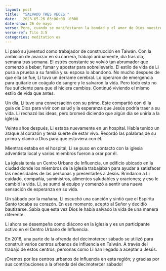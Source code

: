 ```yaml
---
layout: post
title:  "SALVADO TRES VECES "
date:   2023-05-26 03:00:00 -0300
date-show: 26 de mayo
verse: Pero, cuando se manifestaron la bondad y el amor de Dios nuestro Salvador, él nos salvó, no por nuestras propias obras de justicia, sino por su misericordia. Nos salvó mediante el lavamiento de la regeneración y de la renovación por el Espíritu Santo
verse-ref: Tito 3:5
categories: meditation es
---
```

Li pasó su juventud como trabajador de construcción en Taiwán. Con la ambición de avanzar en su carrera, trabajó arduamente, día tras día, semana tras semana. El estrés constante se volvió tan abrumador que comenzó a beber, fumar y apostar para sobrellevarlo. El estilo de vida de Li puso a prueba a su familia y su esposa lo abandonó. No mucho después de que ella se fue, Li tuvo un derrame cerebral. Lo operaron de emergencia para quitarle un coágulo de sangre y le salvaron la vida. Pero todo esto no fue suficiente para que él hiciera cambios. Continuó viviendo el mismo estilo de vida que antes.

Un día, Li tuvo una conversación con su primo. Este compartió con él la guía de Dios para vivir con salud y la esperanza que Jesús podría traer a su vida. Li rechazó las ideas, pero bromeó diciendo que algún día se uniría a la iglesia. 

Veinte años después, Li estaba nuevamente en un hospital. Había tenido un ataque al corazón y tenía suerte de estar vivo. Recordó las palabras de su primo y clamó a Dios para que estuviera con él.

Mientras estaba en el hospital, Li se puso en contacto con la iglesia adventista local y varios miembros fueron a orar por él.

La iglesia tenía un Centro Urbano de Influencia, un edificio ubicado en la ciudad donde los miembros de la iglesia trabajaban para ayudar a satisfacer las necesidades de las personas y presentarles a Jesús. Brindaron a Li cuidado, compañía, suministros, alimentos saludables y oraciones; y eso le cambió la vida. Li, se sumó al equipo y comenzó a sentir una nueva sensación de esperanza en su vida.

Un sábado por la mañana, Li escuchó una canción y sintió que el Espíritu Santo tocaba su corazón. En ese momento, aceptó al Señor y decidió bautizarse. Sabía que esta vez Dios le había salvado la vida de una manera diferente.

Li ahora se desempeña como diácono en la iglesia y es un participante activo en el Centro Urbano de Influencia.

En 2018, una parte de la ofrenda del decimotercer sábado se utilizó para construir varios centros urbanos de influencia en Taiwán. A través del trabajo de estos centros, personas como Li han llegado a aceptar a Jesús.

¡Oremos por los centros urbanos de influencia en esta región; y gracias por sus contribuciones a la ofrenda del decimotercer sábado!
